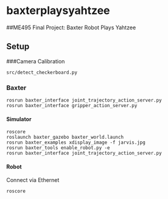 # baxterplaysyahtzee
##ME495 Final Project: Baxter Robot Plays Yahtzee

## Setup
###Camera Calibration
```
src/detect_checkerboard.py
```

### Baxter
```
rosrun baxter_interface joint_trajectory_action_server.py
rosrun baxter_interface gripper_action_server.py
```

#### Simulator
```
roscore
roslaunch baxter_gazebo baxter_world.launch
rosrun baxter_examples xdisplay_image -f jarvis.jpg
rosrun baxter_tools enable_robot.py -e
rosrun baxter_interface joint_trajectory_action_server.py 
```

#### Robot
Connect via Ethernet
```
roscore
```
